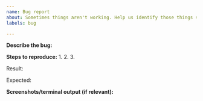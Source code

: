 ```yaml
---
name: Bug report
about: Sometimes things aren't working. Help us identify those things so we can fix them!
labels: bug

---
```


**Describe the bug:**

**Steps to reproduce:**
1.
2.
3.

Result: 

Expected: 


**Screenshots/terminal output (if relevant):**
